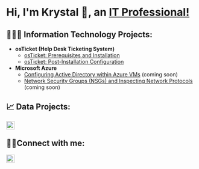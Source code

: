 <h1>Hi, I'm Krystal 🍒, an <a href="https://www.linkedin.com/in/krystal-cherry-72a20b36/">IT Professional!</a></h1>

<h2> 👩🏽‍💻 Information Technology Projects:</h2>

- <b>osTicket (Help Desk Ticketing System)</b>
  - [osTicket: Prerequisites and Installation](https://github.com/krystalcherry/osticket-prereqs)
  - [osTicket: Post-Installation Configuration](https://github.com/krystalcherry/post-install-config)
- <b>Microsoft Azure</b>
  - [Configuring Active Directory within Azure VMs](https://github.com/krystalcherry/configure-ad) (coming soon)
  - [Network Security Groups (NSGs) and Inspecting Network Protocols](https://github.com/krystalcherry/azure-network-protocols) (coming soon)

<h2> 📈 Data Projects:</h2>

[<img align="left" alt="krystalcherry | Datacamp" width="22px" src="https://cdn.jsdelivr.net/npm/simple-icons@11.3.0/icons/datacamp.svg" />][datacamp]

[datacamp]: https://www.datacamp.com/portfolio/aquapaine83
<br>
<h2>🤳🏽Connect with me:</h2>

[<img align="left" alt="krystalcherry | LinkedIn" width="22px" src="https://cdn.jsdelivr.net/npm/simple-icons@11.3.0/icons/linkedin.svg" />][linkedin]

[linkedin]: https://linkedin.com/in/krystal-cherry-72a20b36

